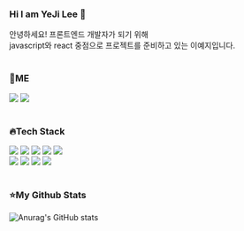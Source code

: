 
### Hi I am YeJi Lee 👋

안녕하세요! 프론트엔드 개발자가 되기 위해<br/>
javascript와 react 중점으로 프로젝트를 준비하고 있는 이예지입니다.
</br>
</br>
### 🎈ME
 <a href="https://velog.io/@yejz0715"><img src="https://img.shields.io/badge/velog-11B48A?style=flat-square&logo=Vimeo&logoColor=white&link=https://velog.io/@yejz0715"/></a>
 <a href="mailto:yejz0715@gmail.com"><img src="https://img.shields.io/badge/yejz0715@gmail.com-d14836?style=flat-square&logo=Gmail&logoColor=white&link=yejz0715@gmail.com"/></a>
</br>
</br>

### 🔥Tech Stack
<img src="https://img.shields.io/badge/html5-E34F26?style=for-the-badge&logo=html5&logoColor=white" />  <img src="https://img.shields.io/badge/css-1572B6?style=for-the-badge&logo=css3&logoColor=white"> <img src="https://img.shields.io/badge/styledComponents-ff6666?style=for-the-badge&logo=styledComponents&logoColor=white">  <img src="https://img.shields.io/badge/javascript-F7DF1E?style=for-the-badge&logo=javascript&logoColor=black" /> <img src="https://img.shields.io/badge/react-61DAFB?style=for-the-badge&logo=react&logoColor=black" /> 
</br>
<img src="https://img.shields.io/badge/java-007396?style=for-the-badge&logo=java&logoColor=white" /> <img src="https://img.shields.io/badge/jsp-009900?style=for-the-badge&logo=jsp&logoColor=white" /> <img src="https://img.shields.io/badge/jquery-0769AD?style=for-the-badge&logo=jquery&logoColor=white">  <img src="https://img.shields.io/badge/mysql-4479A1?style=for-the-badge&logo=mysql&logoColor=white">
</br>
</br>
### ⭐My Github Stats
![Anurag's GitHub stats](https://github-readme-stats.vercel.app/api?username=yejz0715&show_icons=true&theme=dracula) 
